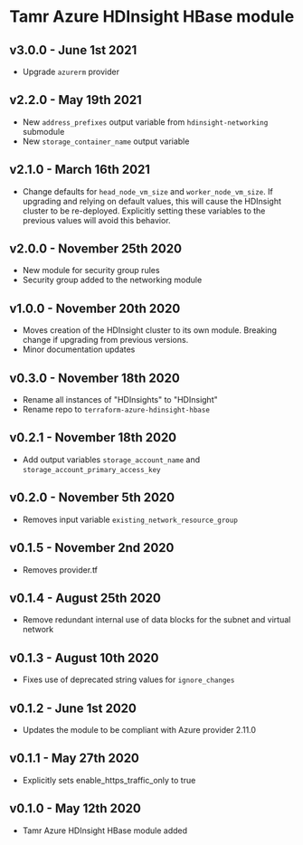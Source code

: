 # Tamr Azure HDInsight HBase module

## v3.0.0 - June 1st 2021
* Upgrade `azurerm` provider

## v2.2.0 - May 19th 2021
* New `address_prefixes` output variable from `hdinsight-networking` submodule
* New `storage_container_name` output variable

## v2.1.0 - March 16th 2021
* Change defaults for `head_node_vm_size` and `worker_node_vm_size`.  If
  upgrading and relying on default values, this will cause the
  HDInsight cluster to be re-deployed.  Explicitly setting these
  variables to the previous values will avoid this behavior.

## v2.0.0 - November 25th 2020
* New module for security group rules
* Security group added to the networking module

## v1.0.0 - November 20th 2020
* Moves creation of the HDInsight cluster to its own module. Breaking change if upgrading from
 previous versions.
* Minor documentation updates

## v0.3.0 - November 18th 2020
* Rename all instances of "HDInsights" to "HDInsight"
* Rename repo to `terraform-azure-hdinsight-hbase`

## v0.2.1 - November 18th 2020
* Add output variables `storage_account_name` and `storage_account_primary_access_key`

## v0.2.0 - November 5th 2020
* Removes input variable `existing_network_resource_group`

## v0.1.5 - November 2nd 2020
* Removes provider.tf

## v0.1.4 - August 25th 2020
* Remove redundant internal use of data blocks for the subnet and virtual network

## v0.1.3 - August 10th 2020
* Fixes use of deprecated string values for `ignore_changes`

## v0.1.2 - June 1st 2020
* Updates the module to be compliant with Azure provider 2.11.0

## v0.1.1 - May 27th 2020
* Explicitly sets enable_https_traffic_only to true

## v0.1.0 - May 12th 2020
* Tamr Azure HDInsight HBase module added
